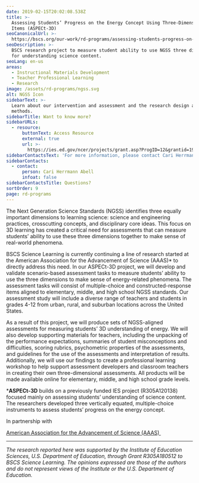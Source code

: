```yaml
---
date: 2019-02-15T20:02:08.538Z
title: >-
  Assessing Students’ Progress on the Energy Concept Using Three-Dimensional
  Items (ASPECt-3D)
seoCanonicalUrl: >-
  https://bscs.org/our-work/rd-programs/assessing-students-progress-on-the-energy-concept-using-three-dimensional-items-aspect-3d
seoDescription: >-
  BSCS research project to measure student ability to use NGSS three dimensions
  for understanding science content.
seoLang: en-us
areas:
  - Instructional Materials Development
  - Teacher Professional Learning
  - Research
image: /assets/rd-programs/ngss.svg
alt: NGSS Icon
sidebarText: >-
  Learn about our intervention and assessment and the research design and
  methods.
sidebarTitle: Want to know more?
sidebarURLs:
  - resource:
      buttonText: Access Resource
      external: true
      url: >-
        https://ies.ed.gov/ncer/projects/grant.asp?ProgID=12&grantid=1939&NameID=56
sidebarContactsText: 'For more information, please contact Cari Herrmann Abell.'
sidebarContacts:
  - contact:
      person: Cari Herrmann Abell
      infoat: false
sidebarContactsTitle: Questions?
sortOrder: 9
page: rd-programs
---
```


The Next Generation Science Standards (NGSS) identifies three equally important dimensions to learning science: science and engineering practices, crosscutting concepts, and disciplinary core ideas. This focus on 3D learning has created a critical need for assessments that can measure students’ ability to use these three dimensions together to make sense of real-world phenomena.

BSCS Science Learning is currently continuing a line of research started at the American Association for the Advancement of Science (AAAS)* to directly address this need. In our ASPECt-3D project, we will develop and validate scenario-based assessment tasks to measure students’ ability to use the three dimensions to make sense of energy-related phenomena. The assessment tasks will consist of multiple-choice and constructed-response items aligned to elementary, middle, and high school NGSS standards. Our assessment study will include a diverse range of teachers and students in grades 4-12 from urban, rural, and suburban locations across the United States.

As a result of this project, we will produce sets of NGSS-aligned assessments for measuring students’ 3D understanding of energy. We will also develop supporting materials for teachers, including the unpacking of the performance expectations, summaries of student misconceptions and difficulties, scoring rubrics, psychometric properties of the assessments, and guidelines for the use of the assessments and interpretation of results. Additionally, we will use our findings to create a professional learning workshop to help support assessment developers and classroom teachers in creating their own three-dimensional assessments. All products will be made available online for elementary, middle, and high school grade levels.

***ASPECt-3D** builds on a previously funded IES project (R305A120138) focused mainly on assessing students’ understanding of science content. The researchers developed three vertically equated, multiple-choice instruments to assess students’ progress on the energy concept.

<div style={{ fontSize: '1.8rem', marginBottom: '3rem', marginTop: '3rem' }}><p>In partnership with</p></div>

<div className="d-flex justify-content-md-center">
  <a className="p-2" href="https://www.aaas.org/" target="_blank" rel="noopener noreferrer">
    American Association for the Advancement of Science (AAAS)&nbsp;<sup><i style="font-size: .65rem;" class="fas fa-external-link-alt"></i></sup>
  </a>
</div>

<hr />

*The research reported here was supported by the Institute of Education Sciences, U.S. Department of Education, through Grant R305A180512 to BSCS Science Learning. The opinions expressed are those of the authors and do not represent views of the Institute or the U.S. Department of Education.*
